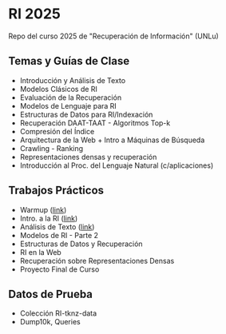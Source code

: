 # RI 2025
Repo del curso 2025 de "Recuperación de Información" (UNLu)

## Temas y Guías de Clase
- Introducción y Análisis de Texto
- Modelos Clásicos de RI
- Evaluación de la Recuperación
- Modelos de Lenguaje para RI
- Estructuras de Datos para RI/Indexación
- Recuperación DAAT-TAAT - Algoritmos Top-k
- Compresión del Índice
- Arquitectura de la Web + Intro a Máquinas de Búsqueda
- Crawling - Ranking
- Representaciones densas y recuperación
- Introducción al Proc. del Lenguaje Natural (c/aplicaciones)
  
## Trabajos Prácticos
- Warmup ([link](https://docs.google.com/document/d/19Mpy26w4Y2f0tS-vlLRpyVrMGeVSO-PnsxBotxoiwJo/edit?tab=t.0))
- Intro. a la RI ([link](https://docs.google.com/document/d/1pU-hoPNmC-z0fyoN8jbSQ3pHd0ArQfxX4sQGdu7I0U0/edit?tab=t.0))
- Análisis de Texto ([link](https://docs.google.com/document/d/1bzO33WAt4n-Kz0x8nQdtiG-g9C8LitBs4MbZmPN9_S8/edit?usp=sharing))
- Modelos de RI - Parte 2
- Estructuras de Datos y Recuperación
- RI en la Web
- Recuperación sobre Representaciones Densas
- Proyecto Final de Curso

## Datos de Prueba
- Colección RI-tknz-data
- Dump10k, Queries
